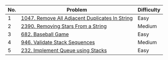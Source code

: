 | No.  | Problem                                                                       | Difficulty |
|----|---------------------------------------------------------------------------------|------------|
| 1  | [1047. Remove All Adjacent Duplicates In String](https://leetcode.com/problems/remove-all-adjacent-duplicates-in-string/description/)                   | Easy       |
| 2  | [2390. Removing Stars From a String](https://leetcode.com/problems/removing-stars-from-a-string/description/)                   | Medium       |
| 3  | [682. Baseball Game](https://leetcode.com/problems/baseball-game/description/)                   | Easy       |
| 4  | [946. Validate Stack Sequences](https://leetcode.com/problems/validate-stack-sequences/description/)                   | Medium       |
| 5  | [232. Implement Queue using Stacks](https://leetcode.com/problems/implement-queue-using-stacks/description/)                   | Easy       |
